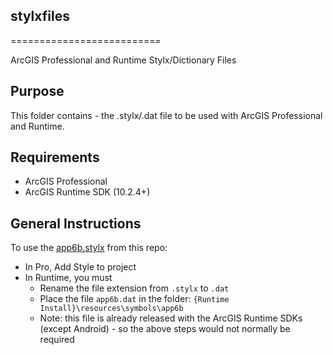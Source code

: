 ## stylxfiles
==========================

ArcGIS Professional and Runtime Stylx/Dictionary Files

## Purpose

This folder contains - the .stylx/.dat file to be used with ArcGIS Professional and Runtime.

## Requirements

* ArcGIS Professional
* ArcGIS Runtime SDK (10.2.4+)

## General Instructions 

To use the [app6b.stylx](./app6b.stylx) from this repo:

* In Pro, Add Style to project
* In Runtime, you must 
    * Rename the file extension from `.stylx` to `.dat`
    * Place the file `app6b.dat` in the folder: `{Runtime Install}\resources\symbols\app6b`
    * Note: this file is already released with the ArcGIS Runtime SDKs (except Android) - so the above steps would not normally be required
